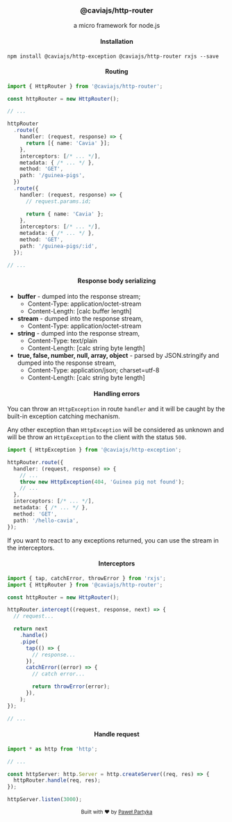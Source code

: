 <div align="center">
<h3>@caviajs/http-router</h3>
<p>a micro framework for node.js</p>
</div>

<div align="center">
<h4>Installation</h4>
</div>

```shell
npm install @caviajs/http-exception @caviajs/http-router rxjs --save
```

<div align="center">
<h4>Routing</h4>
</div>

```typescript
import { HttpRouter } from '@caviajs/http-router';

const httpRouter = new HttpRouter();

// ...

httpRouter
  .route({
    handler: (request, response) => {
      return [{ name: 'Cavia' }];
    },
    interceptors: [/* ... */],
    metadata: { /* ... */ },
    method: 'GET',
    path: '/guinea-pigs',
  })
  .route({
    handler: (request, response) => {
      // request.params.id;

      return { name: 'Cavia' };
    },
    interceptors: [/* ... */],
    metadata: { /* ... */ },
    method: 'GET',
    path: '/guinea-pigs/:id',
  });

// ...
```

<div align="center">
<h4>Response body serializing</h4>
</div>

* **buffer** - dumped into the response stream;
  * Content-Type: application/octet-stream
  * Content-Length: [calc buffer length]
* **stream** - dumped into the response stream,
  * Content-Type: application/octet-stream
* **string** - dumped into the response stream,
  * Content-Type: text/plain
  * Content-Length: [calc string byte length]
* **true, false, number, null, array, object** - parsed by JSON.stringify and dumped into the response stream,
  * Content-Type: application/json; charset=utf-8
  * Content-Length: [calc string byte length]

<div align="center">
<h4>Handling errors</h4>
</div>

You can throw an `HttpException` in route `handler` and it will be caught by the built-in exception catching mechanism.

Any other exception than `HttpException` will be considered as unknown and will be throw an `HttpException` to the
client with the status `500`.

```typescript
import { HttpException } from '@caviajs/http-exception';

httpRouter.route({
  handler: (request, response) => {
    // ...
    throw new HttpException(404, 'Guinea pig not found');
    // ...
  },
  interceptors: [/* ... */],
  metadata: { /* ... */ },
  method: 'GET',
  path: '/hello-cavia',
});
```

If you want to react to any exceptions returned, you can use the stream in the interceptors.

<div align="center">
<h4>Interceptors</h4>
</div>

```typescript
import { tap, catchError, throwError } from 'rxjs';
import { HttpRouter } from '@caviajs/http-router';

const httpRouter = new HttpRouter();

httpRouter.intercept((request, response, next) => {
  // request...

  return next
    .handle()
    .pipe(
      tap(() => {
        // response...
      }),
      catchError((error) => {
        // catch error...

        return throwError(error);
      }),
    );
});

// ...
```

<div align="center">
<h4>Handle request</h4>
</div>

```typescript
import * as http from 'http';

// ...

const httpServer: http.Server = http.createServer((req, res) => {
  httpRouter.handle(req, res);
});

httpServer.listen(3000);
```

<div align="center">
  <sub>Built with ❤︎ by <a href="https://partyka.dev">Paweł Partyka</a></sub>
</div>
